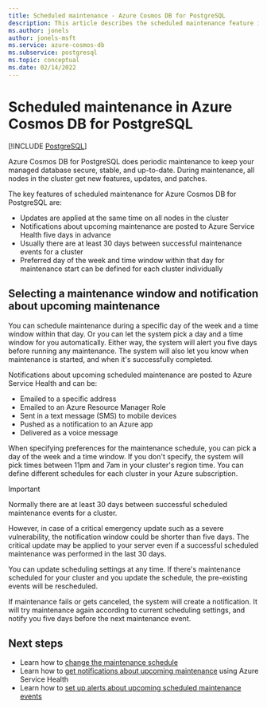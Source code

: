```yaml
---
title: Scheduled maintenance - Azure Cosmos DB for PostgreSQL
description: This article describes the scheduled maintenance feature in Azure Cosmos DB for PostgreSQL.
ms.author: jonels
author: jonels-msft
ms.service: azure-cosmos-db
ms.subservice: postgresql
ms.topic: conceptual
ms.date: 02/14/2022
---
```


# Scheduled maintenance in Azure Cosmos DB for PostgreSQL

[!INCLUDE [PostgreSQL](../includes/appliesto-postgresql.md)]

Azure Cosmos DB for PostgreSQL does periodic maintenance to
keep your managed database secure, stable, and up-to-date.  During maintenance,
all nodes in the cluster get new features, updates, and patches.

The key features of scheduled maintenance for Azure Cosmos DB for PostgreSQL are:

* Updates are applied at the same time on all nodes in the cluster
* Notifications about upcoming maintenance are posted to Azure Service Health
  five days in advance
* Usually there are at least 30 days between successful maintenance events for
  a cluster
* Preferred day of the week and time window within that day for maintenance
  start can be defined for each cluster individually

## Selecting a maintenance window and notification about upcoming maintenance

You can schedule maintenance during a specific day of the week and a time
window within that day. Or you can let the system pick a day and a time window
for you automatically. Either way, the system will alert you five days before
running any maintenance. The system will also let you know when maintenance is
started, and when it's successfully completed.

Notifications about upcoming scheduled maintenance are posted to Azure Service
Health and can be:

* Emailed to a specific address
* Emailed to an Azure Resource Manager Role
* Sent in a text message (SMS) to mobile devices
* Pushed as a notification to an Azure app
* Delivered as a voice message

When specifying preferences for the maintenance schedule, you can pick a day of
the week and a time window. If you don't specify, the system will pick times
between 11pm and 7am in your cluster's region time. You can define
different schedules for each cluster in your Azure
subscription.

> [!IMPORTANT]
> Normally there are at least 30 days between successful scheduled maintenance
> events for a cluster.
>
> However, in case of a critical emergency update such as a severe
> vulnerability, the notification window could be shorter than five days. The
> critical update may be applied to your server even if a successful scheduled
> maintenance was performed in the last 30 days.

You can update scheduling settings at any time. If there's maintenance
scheduled for your cluster and you update the schedule,
the pre-existing events will be rescheduled.

If maintenance fails or gets canceled, the system will create a notification.
It will try maintenance again according to current scheduling settings, and
notify you five days before the next maintenance event.

## Next steps

* Learn how to [change the maintenance schedule](howto-maintenance.md)
* Learn how to [get notifications about upcoming maintenance](/azure/service-health/service-notifications) using Azure Service Health
* Learn how to [set up alerts about upcoming scheduled maintenance events](/azure/service-health/resource-health-alert-monitor-guide)
